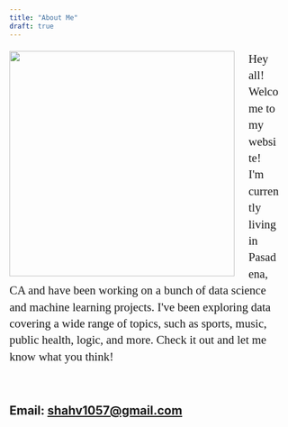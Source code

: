 ```yaml
---
title: "About Me"
draft: true
---
```

<html>
<head>
<style>
img {
  float: left;
}
</style>
</head>
<body>


<p style="font-family:American Typewriter; font-size:150%; line-height:140%; margin-right:25px;">
<img src="/Plots/IMG_2371.jpg" style="width:400px;margin-right:25px;">
Hey all! Welcome to my website! I'm currently living in Pasadena, CA and have been working on a bunch of data science and machine learning projects. I've been exploring data covering a wide range of topics, such as sports, music, public health, logic, and more. Check it out and let me know what you think!</p>
<br/>
<h2> Email: <a href="mailto:shahv1057@gmail.com">shahv1057@gmail.com</a></h2>
<br/>
<br/>
<br/>
</body>

</html>



